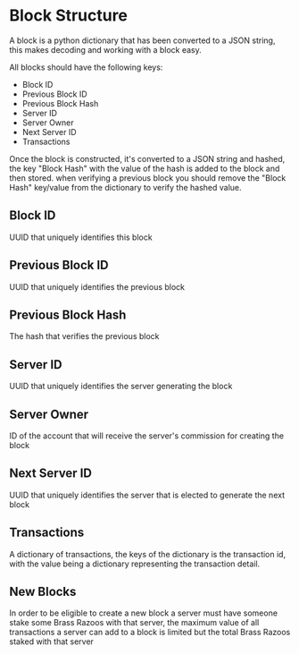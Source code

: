 
# Block Structure

A block is a python dictionary that has been converted to a JSON string, this makes decoding and working with a block easy.

All blocks should have the following keys:

- Block ID
- Previous Block ID
- Previous Block Hash
- Server ID
- Server Owner
- Next Server ID
- Transactions

Once the block is constructed, it's converted to a JSON string and hashed, the key "Block Hash" with the value of the hash is added to the block and then stored. when verifying a previous block you should remove the "Block Hash" key/value from the dictionary to verify the hashed value.


## Block ID

UUID that uniquely identifies this block

## Previous Block ID

UUID that uniquely identifies the previous block

## Previous Block Hash

The hash that verifies the previous block

## Server ID

UUID that uniquely identifies the server generating the block

## Server Owner

ID of the account that will receive the server's commission for creating the block

## Next Server ID

UUID that uniquely identifies the server that is elected to generate the next block

## Transactions

A dictionary of transactions, the keys of the dictionary is the transaction id, with the value being a dictionary representing the transaction detail.

## New Blocks

In order to be eligible to create a new block a server must have someone stake some Brass Razoos with that server, the maximum value of all transactions a server can add to a block is limited but the total Brass Razoos staked with that server
